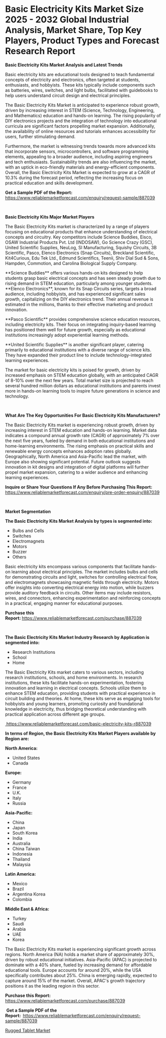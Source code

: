 <p><h1>Basic Electricity Kits Market Size 2025 - 2032 Global Industrial Analysis, Market Share, Top Key Players, Product Types and Forecast Research Report</h1></p><p><strong>Basic Electricity Kits Market Analysis and Latest Trends</strong></p>
<p><p>Basic electricity kits are educational tools designed to teach fundamental concepts of electricity and electronics, often targeted at students, enthusiasts, and hobbyists. These kits typically include components such as batteries, wires, switches, and light bulbs, facilitated with guidebooks to help users understand circuit design and electrical principles.</p><p>The Basic Electricity Kits Market is anticipated to experience robust growth, driven by increasing interest in STEM (Science, Technology, Engineering, and Mathematics) education and hands-on learning. The rising popularity of DIY electronics projects and the integration of technology into educational curricula are significant factors propelling market expansion. Additionally, the availability of online resources and tutorials enhances accessibility for users, further stimulating demand.</p><p>Furthermore, the market is witnessing trends towards more advanced kits that incorporate sensors, microcontrollers, and software programming elements, appealing to a broader audience, including aspiring engineers and tech enthusiasts. Sustainability trends are also influencing the market, with an uptick in eco-friendly materials and energy-efficient components. Overall, the Basic Electricity Kits Market is expected to grow at a CAGR of 10.3% during the forecast period, reflecting the increasing focus on practical education and skills development.</p></p>
<p><strong>Get a Sample PDF of the Report:&nbsp;</strong> <a href="https://www.reliablemarketforecast.com/enquiry/request-sample/887039?utm_campaign=2407&utm_medium=2&utm_source=Github&utm_content=ia&utm_term=10022025&utm_id=basic-electricity-kits">https://www.reliablemarketforecast.com/enquiry/request-sample/887039</a></p>
<p>&nbsp;</p>
<p><strong>Basic Electricity Kits Major Market Players</strong></p>
<p><p>The Basic Electricity Kits market is characterized by a range of players focusing on educational products that enhance understanding of electrical concepts and circuitry. Key competitors include Science Buddies, Eisco, OSAW Industrial Products Pvt. Ltd (INDOSAW), Go Science Crazy (GSC), United Scientific Supplies, NeuLog, SI Manufacturing, Squishy Circuits, 3B Scientific, Pasco, Elenco Electronics (Snap Circuits), Breckland Scientific, Kit4Curious, Edu Tek Ltd., Edmund Scientifics, Teenii, Shiv Dial Sud & Sons, Hampden, Commotion, and Carolina Biological Supply Company.</p><p>**Science Buddies** offers various hands-on kits designed to help students grasp basic electrical concepts and has seen steady growth due to rising demand in STEM education, particularly among younger students. **Elenco Electronics**, known for its Snap Circuits series, targets a broad audience, including hobbyists, and has experienced significant sales growth, capitalizing on the DIY electronics trend. Their annual revenue is estimated in the millions, thanks to their effective marketing and product innovation.</p><p>**Pasco Scientific** provides comprehensive science education resources, including electricity kits. Their focus on integrating inquiry-based learning has positioned them well for future growth, especially as educational institutions increasingly adopt experiential learning methods.</p><p>**United Scientific Supplies** is another significant player, catering primarily to educational institutions with a diverse range of science kits. They have expanded their product line to include technology-integrated learning experiences.</p><p>The market for basic electricity kits is poised for growth, driven by increased emphasis on STEM education globally, with an anticipated CAGR of 8-10% over the next few years. Total market size is projected to reach several hundred million dollars as educational institutions and parents invest more in hands-on learning tools to inspire future generations in science and technology.</p></p>
<p>&nbsp;</p>
<p><strong>What Are The Key Opportunities For Basic Electricity Kits Manufacturers?</strong></p>
<p><p>The Basic Electricity Kits market is experiencing robust growth, driven by increasing interest in STEM education and hands-on learning. Market data indicates a compound annual growth rate (CAGR) of approximately 7% over the next five years, fueled by demand in both educational institutions and home-learning environments. The rising emphasis on practical skills and renewable energy concepts enhances adoption rates globally. Geographically, North America and Asia-Pacific lead the market, with Europe also showing significant potential. Future outlook suggests innovation in kit designs and integration of digital platforms will further propel market expansion, catering to a wider audience and enhancing learning experiences.</p></p>
<p><strong>Inquire or Share Your Questions If Any Before Purchasing This Report:</strong> <a href="https://www.reliablemarketforecast.com/enquiry/pre-order-enquiry/887039?utm_campaign=2407&utm_medium=2&utm_source=Github&utm_content=ia&utm_term=10022025&utm_id=basic-electricity-kits">https://www.reliablemarketforecast.com/enquiry/pre-order-enquiry/887039</a></p>
<p>&nbsp;</p>
<p><strong>Market Segmentation</strong></p>
<p><strong>The Basic Electricity Kits Market Analysis by types is segmented into:</strong></p>
<p><ul><li>Bulbs and Cells</li><li>Switches</li><li>Electromagnets</li><li>Motors</li><li>Buzzer</li><li>Others</li></ul></p>
<p><p>Basic electricity kits encompass various components that facilitate hands-on learning about electrical principles. The market includes bulbs and cells for demonstrating circuits and light, switches for controlling electrical flow, and electromagnets showcasing magnetic fields through electricity. Motors offer insights into converting electrical energy into motion, while buzzers provide auditory feedback in circuits. Other items may include resistors, wires, and connectors, enhancing experimentation and reinforcing concepts in a practical, engaging manner for educational purposes.</p></p>
<p><strong>Purchase this Report:&nbsp;</strong><a href="https://www.reliablemarketforecast.com/purchase/887039?utm_campaign=2407&utm_medium=2&utm_source=Github&utm_content=ia&utm_term=10022025&utm_id=basic-electricity-kits">https://www.reliablemarketforecast.com/purchase/887039</a></p>
<p>&nbsp;</p>
<p><strong>The Basic Electricity Kits Market Industry Research by Application is segmented into:</strong></p>
<p><ul><li>Research Institutions</li><li>School</li><li>Home</li></ul></p>
<p><p>The Basic Electricity Kits market caters to various sectors, including research institutions, schools, and home environments. In research institutions, these kits facilitate hands-on experimentation, fostering innovation and learning in electrical concepts. Schools utilize them to enhance STEM education, providing students with practical experience in circuit building and theories. At home, these kits serve as engaging tools for hobbyists and young learners, promoting curiosity and foundational knowledge in electricity, thus bridging theoretical understanding with practical application across different age groups.</p></p>
<p><a href="https://www.reliablemarketforecast.com/basic-electricity-kits-r887039?utm_campaign=2407&utm_medium=2&utm_source=Github&utm_content=ia&utm_term=10022025&utm_id=basic-electricity-kits">&nbsp;https://www.reliablemarketforecast.com/basic-electricity-kits-r887039</a></p>
<p><strong>In terms of Region, the Basic Electricity Kits Market Players available by Region are:</strong></p>
<p>
    <p> <strong> North America: </strong>
        <ul>
            <li>United States</li>
            <li>Canada</li>
        </ul>
        </p> 
    <p> <strong> Europe: </strong>
        <ul>
            <li>Germany</li>
            <li>France</li>
            <li>U.K.</li>
            <li>Italy</li>
            <li>Russia</li>
        </ul>
        </p> 
    <p> <strong> Asia-Pacific: </strong>
        <ul>
            <li>China</li>
            <li>Japan</li>
            <li>South Korea</li>
            <li>India</li>
            <li>Australia</li>
            <li>China Taiwan</li>
            <li>Indonesia</li>
            <li>Thailand</li>
            <li>Malaysia</li>
        </ul>
        </p> 
    <p> <strong> Latin America: </strong>
        <ul>
            <li>Mexico</li>
            <li>Brazil</li>
            <li>Argentina Korea</li>
            <li>Colombia</li>
        </ul>
        </p> 
    <p> <strong> Middle East & Africa: </strong>
        <ul>
            <li>Turkey</li>
            <li>Saudi</li>
            <li>Arabia</li>
            <li>UAE</li>
            <li>Korea</li>
        </ul>
    </p>
    </p>
<p><p>The Basic Electricity Kits market is experiencing significant growth across regions. North America (NA) holds a market share of approximately 30%, driven by robust educational initiatives. Asia-Pacific (APAC) is projected to dominate with a 40% share, fueled by increasing demand for affordable educational tools. Europe accounts for around 20%, while the USA specifically contributes about 25%. China is emerging rapidly, expected to capture around 15% of the market. Overall, APAC's growth trajectory positions it as the leading region in this sector.</p></p>
<p><strong>Purchase this Report: </strong><a href="https://www.reliablemarketforecast.com/purchase/887039?utm_campaign=2407&utm_medium=2&utm_source=Github&utm_content=ia&utm_term=10022025&utm_id=basic-electricity-kits">https://www.reliablemarketforecast.com/purchase/887039</a></p>
<p>&nbsp;<strong>Get a Sample PDF of the Report:&nbsp;&nbsp;</strong><a href="https://www.reliablemarketforecast.com/enquiry/request-sample/887039?utm_campaign=2407&utm_medium=2&utm_source=Github&utm_content=ia&utm_term=10022025&utm_id=basic-electricity-kits">https://www.reliablemarketforecast.com/enquiry/request-sample/887039</a></p>
<p><strong></strong></p>
<p><p><a href="https://github.com/bogganbillie6969/Market-Research-Report-List-1/blob/main/rugged-tablet-market.md?utm_campaign=2407&utm_medium=2&utm_source=Github&utm_content=ia&utm_term=10022025&utm_id=basic-electricity-kits">Rugged Tablet Market</a></p></p>